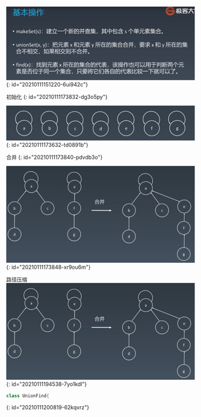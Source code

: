 ![并查集基本操作.jpg](assets/20210108161347-jqaj8aj-并查集-基本操作.jpg)
{: id="20210111151220-6ui942c"}

初始化
{: id="20210111173832-dg3o5py"}

![并查集初始化.jpg](assets/20210111173826-udyghy3-并查集-初始化.jpg)
{: id="20210111173632-td0891b"}

合并
{: id="20210111173840-pdvdb3o"}

![并查集插入合并.jpg](assets/20210111173858-4r0cxsk-并查集-插入合并.jpg)
{: id="20210111173848-xr9ou6m"}

路径压缩![image.png](assets/20210111194543-7eq6gtd-image.png)
{: id="20210111194538-7yo1kdl"}

```java
class UnionFind{

```
{: id="20210111200819-62kqvrz"}
